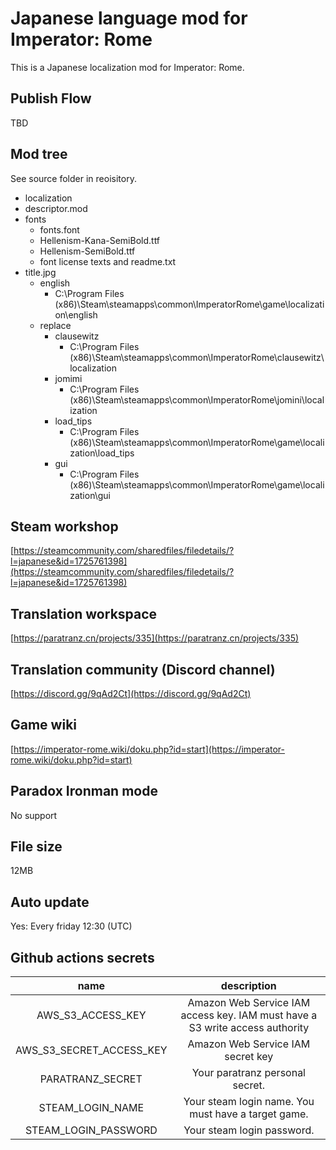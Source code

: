 # Japanese language mod for Imperator: Rome

This is a Japanese localization mod for Imperator: Rome.

## Publish Flow

TBD

## Mod tree

See source folder in reoisitory.

- localization
- descriptor.mod
- fonts
  - fonts.font
  - Hellenism-Kana-SemiBold.ttf
  - Hellenism-SemiBold.ttf
  - font license texts and readme.txt
- title.jpg
  - english
    - C:\Program Files (x86)\Steam\steamapps\common\ImperatorRome\game\localization\english
  - replace
    - clausewitz
      - C:\Program Files (x86)\Steam\steamapps\common\ImperatorRome\clausewitz\localization
    - jomimi
      - C:\Program Files (x86)\Steam\steamapps\common\ImperatorRome\jomini\localization
    - load_tips
      - C:\Program Files (x86)\Steam\steamapps\common\ImperatorRome\game\localization\load_tips
    - gui
      - C:\Program Files (x86)\Steam\steamapps\common\ImperatorRome\game\localization\gui

## Steam workshop

[https://steamcommunity.com/sharedfiles/filedetails/?l=japanese&id=1725761398](https://steamcommunity.com/sharedfiles/filedetails/?l=japanese&id=1725761398)

## Translation workspace

[https://paratranz.cn/projects/335](https://paratranz.cn/projects/335)

## Translation community (Discord channel)

[https://discord.gg/9qAd2Ct](https://discord.gg/9qAd2Ct)

## Game wiki

[https://imperator-rome.wiki/doku.php?id=start](https://imperator-rome.wiki/doku.php?id=start)

## Paradox Ironman mode

No support

## File size

12MB

## Auto update

Yes: Every friday 12:30 (UTC)

## Github actions secrets

| name | description |
|:---:|:---:|
| AWS_S3_ACCESS_KEY | Amazon Web Service IAM access key. IAM must have a S3 write access authority|
| AWS_S3_SECRET_ACCESS_KEY | Amazon Web Service IAM secret key|
| PARATRANZ_SECRET | Your paratranz personal secret.|
| STEAM_LOGIN_NAME | Your steam login name. You must have a target game.|
| STEAM_LOGIN_PASSWORD | Your steam login password.|
